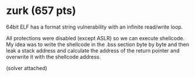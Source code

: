 # zurk (657 pts)

64bit ELF has a format string vulnerability with an infinite read/write loop.

All protections were disabled (except ASLR) so we can execute shellcode. My idea was to write the shellcode in the .bss section byte by byte and then leak a stack address and calculate the address of the return pointer and overwrite it with the shellcode address.

(solver attached)
